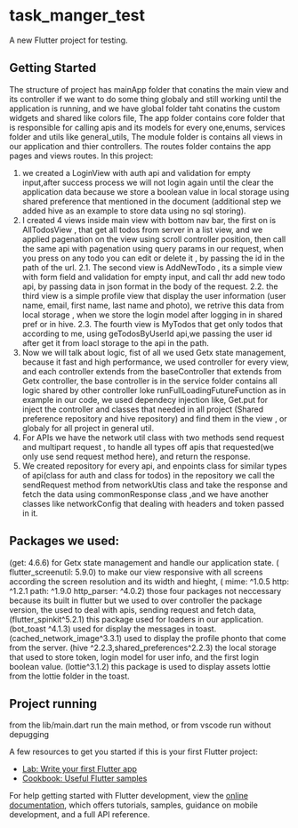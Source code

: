 # task_manger_test

A new Flutter project for testing.

## Getting Started
The structure of project has mainApp folder that conatins the main view and its controller if we want to do some thing globaly and still working until the application is running,
and  we have global folder taht conatins the custom widgets and shared like colors file,
The app folder contains core folder that is responsible for calling apis and its models for every one,enums, services folder and utils like general_utils,
The module folder is contains all views in our application and thier controllers.
The routes folder contains the app pages and views routes.
In this project:
1. we created a LoginView with auth api and validation for empty input,after success process we will not login again until the clear the application data because we store a boolean value in local storage using shared preference that mentioned in the document (additional step we added hive as an example to store data using no sql storing).
2. I created 4 views inside main view with bottom nav bar, the first on is AllTodosView , that get all todos from server in a list view, and we applied pagenation on the view using scroll controller position, then call the same api with pagenation using query params in our request, when you press on any todo you can edit or delete it , by passing the id in the path of the url.
2.1. The second view is AddNewTodo , its a simple view with form field and validation for empty input, and call thr add new todo api, by passing data in json format in the body of the request.
2.2. the third view is a simple profile view that display the user information (user name, email, first name, last name and photo), we retrive this data from local storage , when we store the login model after logging in in shared pref or in hive.
2.3. The fourth view is MyTodos that get only todos that according to me, using geTodosByUserId api,we passing the user id after get it from loacl storage to the api in the path.
3. Now we will talk about logic, fist of all we used Getx state management, because it fast and high performance, we used controller for every view, and each controller extends from the baseController that extends from Getx controller, the base controller is in the service folder contains all logic shared by other controller loke runFullLoadingFutureFunction as in example in our code, we used dependecy injection like, Get.put for inject the controller and classes that needed in all project (Shared preference  repository and hive repository) and find them in the view , or globaly for all project in general util.
4. For APIs we have the network util class with two methods send request and multipart request , to handle all types off apis that requested(we only use send request method here), and return the response.
5. We created repository for every api, and enpoints class for similar types of api(class for auth and class for todos) in the repository we call the sendRequest method from networkUtis class and take the response and fetch the data using commonResponse class ,and we have another classes like networkConfig that dealing with headers and token passed in it.

## Packages we used:
  (get: 4.6.6) for Getx state management and handle our application state.
  (  flutter_screenutil: 5.9.0) to make our view responsive with all screens according the screen resolution and its width and hieght,
  (  mime: ^1.0.5
  http: ^1.2.1
  path: ^1.9.0
  http_parser: ^4.0.2) those four packages not neccessary because its built in flutter but we used to over controller the package version, the used to deal with apis, sending request and fetch data,
  (flutter_spinkit^5.2.1) this package used for loaders in our application.
  (bot_toast ^4.1.3) used for display the messages in toast.
  (cached_network_image^3.3.1) used to display the profile phonto that come from the server.
  (hive ^2.2.3,shared_preferences^2.2.3) the local storage that used to store token, login model for user info, and the first login boolean value.
  (lottie^3.1.2) this package is used to display assets lottie from the lottie folder in the toast.

  ## Project running
  from the lib/main.dart run the main method, or from vscode run without depugging
  
A few resources to get you started if this is your first Flutter project:

- [Lab: Write your first Flutter app](https://docs.flutter.dev/get-started/codelab)
- [Cookbook: Useful Flutter samples](https://docs.flutter.dev/cookbook)

For help getting started with Flutter development, view the
[online documentation](https://docs.flutter.dev/), which offers tutorials,
samples, guidance on mobile development, and a full API reference.
